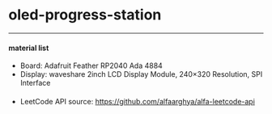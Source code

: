 # oled-progress-station

---
#### material list
- Board: Adafruit Feather RP2040 Ada 4884
- Display: waveshare 2inch LCD Display Module, 240×320 Resolution, SPI Interface

####
- LeetCode API source: https://github.com/alfaarghya/alfa-leetcode-api